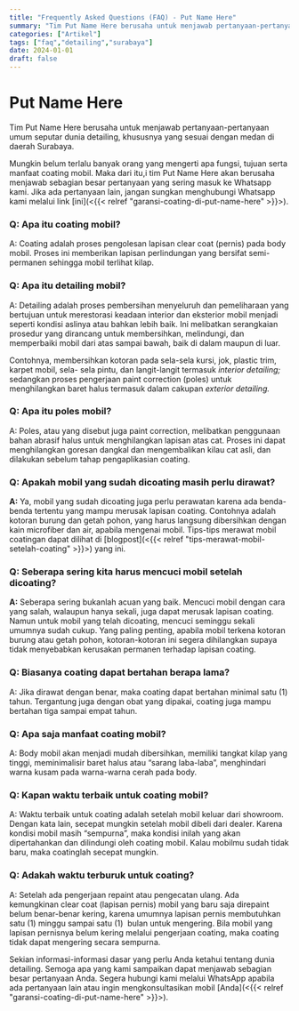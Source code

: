 ```yaml
---
title: "Frequently Asked Questions (FAQ) - Put Name Here"
summary: "Tim Put Name Here berusaha untuk menjawab pertanyaan-pertanyaan umum seputar dunia detailing, khususnya yang sesuai dengan medan di daerah Surabaya."
categories: ["Artikel"]
tags: ["faq","detailing","surabaya"]
date: 2024-01-01
draft: false
---
```


# Put Name Here
Tim Put Name Here berusaha untuk menjawab pertanyaan-pertanyaan umum seputar dunia detailing, khususnya yang sesuai dengan medan di daerah Surabaya.

Mungkin belum terlalu banyak orang yang mengerti apa fungsi, tujuan serta manfaat coating mobil. Maka dari itu,i tim Put Name Here akan berusaha menjawab sebagian besar pertanyaan yang sering masuk ke Whatsapp kami. Jika ada pertanyaan lain, jangan sungkan menghubungi Whatsapp kami melalui link [ini](<{{< relref "garansi-coating-di-put-name-here" >}}>).

### **Q: Apa itu coating mobil?**

A: Coating adalah proses pengolesan lapisan clear coat (pernis) pada body mobil. Proses ini memberikan lapisan perlindungan yang bersifat semi-permanen sehingga mobil terlihat kilap. 

### **Q: Apa itu detailing mobil?**

A: Detailing adalah proses pembersihan menyeluruh dan pemeliharaan yang bertujuan untuk merestorasi keadaan interior dan eksterior mobil menjadi seperti kondisi aslinya atau bahkan lebih baik. Ini melibatkan serangkaian prosedur yang dirancang untuk membersihkan, melindungi, dan memperbaiki mobil dari atas sampai bawah, baik di dalam maupun di luar.

Contohnya, membersihkan kotoran pada sela-sela kursi, jok, plastic trim, karpet mobil, sela- sela pintu, dan langit-langit termasuk _interior detailing;_ sedangkan proses pengerjaan paint correction (poles) untuk menghilangkan baret halus termasuk dalam cakupan _exterior detailing._ 

### **Q: Apa itu poles mobil?** 

A: Poles, atau yang disebut juga paint correction, melibatkan penggunaan bahan abrasif halus untuk menghilangkan lapisan atas cat. Proses ini dapat menghilangkan goresan dangkal dan mengembalikan kilau cat asli, dan dilakukan sebelum tahap pengaplikasian coating. 

### **Q: Apakah mobil yang sudah dicoating masih perlu dirawat?**

**A:** Ya, mobil yang sudah dicoating juga perlu perawatan karena ada benda-benda tertentu yang mampu merusak lapisan coating. Contohnya adalah kotoran burung dan getah pohon, yang harus langsung dibersihkan dengan kain microfiber dan air, apabila mengenai mobil. Tips-tips merawat mobil coatingan dapat dilihat di [blogpost](<{{< relref "tips-merawat-mobil-setelah-coating" >}}>) yang ini. 

### **Q: Seberapa sering kita harus mencuci mobil setelah dicoating?**

**A:** Seberapa sering bukanlah acuan yang baik. Mencuci mobil dengan cara yang salah, walaupun hanya sekali, juga dapat merusak lapisan coating. Namun untuk mobil yang telah dicoating, mencuci seminggu sekali umumnya sudah cukup. Yang paling penting, apabila mobil terkena kotoran burung atau getah pohon, kotoran-kotoran ini segera dihilangkan supaya tidak menyebabkan kerusakan permanen terhadap lapisan coating. 

### **Q: Biasanya coating dapat bertahan berapa lama?** 

A: Jika dirawat dengan benar, maka coating dapat bertahan minimal satu (1) tahun. Tergantung juga dengan obat yang dipakai, coating juga mampu bertahan tiga sampai empat tahun. 

### **Q: Apa saja manfaat coating mobil?**

A: Body mobil akan menjadi mudah dibersihkan, memiliki tangkat kilap yang tinggi, meminimalisir baret halus atau “sarang laba-laba”, menghindari warna kusam pada warna-warna cerah pada body.

### **Q: Kapan waktu terbaik untuk coating mobil?**

A: Waktu terbaik untuk coating adalah setelah mobil keluar dari showroom. Dengan kata lain, secepat mungkin setelah mobil dibeli dari dealer. Karena kondisi mobil masih “sempurna”, maka kondisi inilah yang akan dipertahankan dan dilindungi oleh coating mobil. Kalau mobilmu sudah tidak baru, maka coatinglah secepat mungkin.  

### **Q: Adakah waktu terburuk untuk coating?**

A: Setelah ada pengerjaan repaint atau pengecatan ulang. Ada kemungkinan clear coat (lapisan pernis) mobil yang baru saja direpaint belum benar-benar kering, karena umumnya lapisan pernis membutuhkan satu (1) minggu sampai satu (1)  bulan untuk mengering. Bila mobil yang lapisan pernisnya belum kering melalui pengerjaan coating, maka coating tidak dapat mengering secara sempurna. 

Sekian informasi-informasi dasar yang perlu Anda ketahui tentang dunia detailing. Semoga apa yang kami sampaikan dapat menjawab sebagian besar pertanyaan Anda. Segera hubungi kami melalui WhatsApp apabila ada pertanyaan lain atau ingin mengkonsultasikan mobil [Anda](<{{< relref "garansi-coating-di-put-name-here" >}}>).
